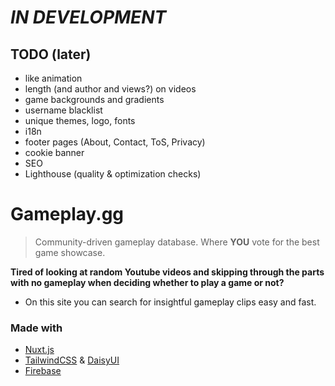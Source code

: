 # *IN DEVELOPMENT*

## TODO (later)
- like animation
- length (and author and views?) on videos
- game backgrounds and gradients
- username blacklist
- unique themes, logo, fonts
- i18n
- footer pages (About, Contact, ToS, Privacy)
- cookie banner
- SEO
- Lighthouse (quality & optimization checks)

# Gameplay.gg

> Community-driven gameplay database. Where **YOU** vote for the best game showcase.


**Tired of looking at random Youtube videos and skipping through the parts with no gameplay when deciding whether to play a game or not?** 
- On this site you can search for insightful gameplay clips easy and fast.

### Made with
- [Nuxt.js](https://nuxt.com/)
- [TailwindCSS](https://tailwindcss.com/) & [DaisyUI](https://daisyui.com/)
- [Firebase](https://firebase.google.com/)